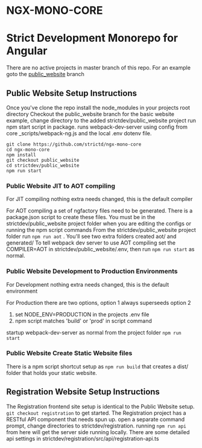 # NGX-MONO-CORE
# Strict Development Monorepo for Angular


There are no active projects in master branch of this repo. For an example goto the [public_website](https://github.com/strictd/ngx-mono-core/tree/public_website) branch


## Public Website Setup Instructions
Once you've clone the repo install the node_modules in your projects root directory
Checkout the public_website branch for the basic website example, change directory to the added strictdev/public_website project
run npm start script in package. runs webpack-dev-server using config from core _scripts/webpack-ng.js and the local .env dotenv file.

```
git clone https://github.com/strictd/ngx-mono-core
cd ngx-mono-core
npm install
git checkout public_website
cd strictdev/public_website
npm run start
```

### Public Website JIT to AOT compiling
For JIT compiling nothing extra needs changed, this is the default compiler

For AOT compiling a set of ngfactory files need to be generated. There is a package.json script to create these files.
You must be in the strictdev/public_website project folder when you are editing the configs or running the npm script commands
From the strictdev/public_website project folder run `npm run aot` . You'll see two extra folders created aot/ and generated/
To tell webpack dev server to use AOT compiling set the COMPILER=AOT in strictdev/public_website/.env, then run `npm run start` as normal.

### Public Website Development to Production Environments
For Development nothing extra needs changed, this is the default environment

For Production there are two options, option 1 always superseeds option 2
1) set NODE_ENV=PRODUCTION in the projects .env file
2) npm script matches 'build' or 'prod' in script command

startup webpack-dev-server as normal from the project folder `npm run start`

### Public Website Create Static Website files
There is a npm script shortcut setup as `npm run build` that creates a dist/ folder that holds your static website.



## Registration Website Setup Instructions
The Registration frontend site setup is identical to the Public Website setup. `git checkout registration` to get started. The Registration project has a RESTful API component that needs spun up. open a separate command prompt, change directories to strictdev/registration. running `npm run api` from here will get the server side running locally. There are some detailed api settings in strictdev/registration/src/api/registration-api.ts

